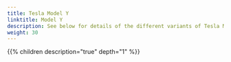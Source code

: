 ```yaml
---
title: Tesla Model Y
linktitle: Model Y
description: See below for details of the different variants of Tesla Model Y
weight: 30
---
```

{{% children description="true" depth="1" %}}

